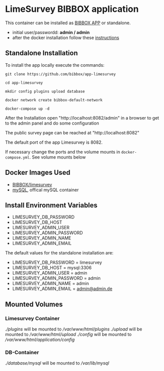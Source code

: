 # LimeSurvey BIBBOX application

This container can be installed as [BIBBOX APP](http://silicolabv4.bibbox.org/applications "BIBBOX App Store") or standalone. 
* initial user/passwordd: **admin / admin**
* after the docker installation follow these [instructions](https://github.com/bibbox/app-limesurvey/blob/master/INSTALL-APP.md)

## Standalone Installation 

To install the app locally execute the commands:

`git clone https://github.com/bibbox/app-limesurvey`

`cd app-limesurvey`

`mkdir config plugins upload database`

`docker network create bibbox-default-network`

`docker-compose up -d`

After the Installation open "http://localhost:8082/admin" in a browser to get to the admin panel and do some configuration

The public survey page can be reached at "http://localhost:8082"

The default port of the app Limesurvey is 8082.

If necessary change the ports and the volume mounts in `docker-compose.yml`. See volume mounts below

## Docker Images Used
 * [BIBBOX/limesurvey](https://hub.docker.com/r/bibbox/limesurvey) 
 * [mySQL](https://hub.docker.com/_/mysql/), offical mySQL container
 
## Install Environment Variables

 * LIMESURVEY_DB_PASSWORD
 * LIMESURVEY_DB_HOST
 * LIMESURVEY_ADMIN_USER
 * LIMESURVEY_ADMIN_PASSWORD
 * LIMESURVEY_ADMIN_NAME
 * LIMESURVEY_ADMIN_EMAIL
 
 The default values for the standalone installation are:
 * LIMESURVEY_DB_PASSWORD = limesurvey
 * LIMESURVEY_DB_HOST = mysql:3306
 * LIMESURVEY_ADMIN_USER = admin
 * LIMESURVEY_ADMIN_PASSWORD = admin 
 * LIMESURVEY_ADMIN_NAME = admin 
 * LIMESURVEY_ADMIN_EMAIL = admin@admin.de

## Mounted Volumes

### Limesurvey Container
 _./plugins_ will be mounted to _/var/www/html/plugins_
 _./upload_ will be mounted to _/var/www/html/upload_
 _./config_ will be mounted to _/var/www/html/application/config_
 ### DB-Container
 _./database/mysql_ will be mounted to _/var/lib/mysql_
